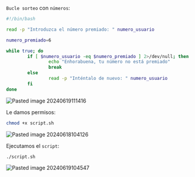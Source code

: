 ``Bucle sorteo`` con ``números``:

```Bash
#!/bin/bash

read -p "Introduzca el número premiado: " numero_usuario

numero_premiado=6

while true; do
        if [ $numero_usuario -eq $numero_premiado ] 2>/dev/null; then
                echo "Enhorabuena, tu número no está premiado"
                break
        else
                read -p "Inténtalo de nuevo: " numero_usuario
        fi
done

```

![Pasted image 20240619111416](https://github.com/user-attachments/assets/f4f8e2d7-363c-485b-8ef5-99d39c20d4b7)

Le damos permisos:

```Bash
chmod +x script.sh
```

![Pasted image 20240618104126](https://github.com/user-attachments/assets/312bba9d-7aa8-42ec-bcac-f4450c9b60a5)

Ejecutamos el ``script``:

```Bash
./script.sh
```
![Pasted image 20240619104547](https://github.com/user-attachments/assets/233fb1ad-eb61-420b-a719-40bfff2d025d)
